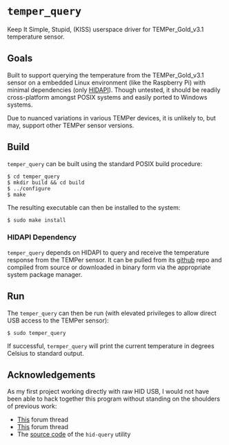 `temper_query`
==============

Keep It Simple, Stupid, (KISS) userspace driver for TEMPer_Gold_v3.1 temperature
sensor.

Goals
-----

Built to support querying the temperature from the TEMPer_Gold_v3.1 sensor on a
embedded Linux environment (like the Raspberry Pi) with minimal dependencies
(only [HIDAPI](https://github.com/signal11/hidapi)).  Though untested, it should
be readily cross-platform amongst POSIX systems and easily ported to Windows
systems.

Due to nuanced variations in various TEMPer devices, it is unlikely to, but may,
support other TEMPer sensor versions.

Build
-----

`temper_query` can be built using the standard POSIX build procedure:

    $ cd temper_query
    $ mkdir build && cd build
    $ ../configure
    $ make

The resulting executable can then be installed to the system:

    $ sudo make install

### HIDAPI Dependency

`temper_query` depends on HIDAPI to query and receive the temperature response
from the TEMPer sensor.  It can be pulled from its
[github](https://github.com/signal11/hidapi) repo and compiled from source or
downloaded in binary form via the appropriate system package manager.

Run
---

The `temper_query` can then be run (with elevated privileges to allow direct USB
access to the TEMPer sensor):

    $ sudo temper_query

If successful, `termper_query` will print the current temperature in degrees
Celsius to standard output.

Acknowledgements
----------------

As my first project working directly with raw HID USB, I would not have been
able to hack together this program without standing on the shoulders of previous
work:

* [This](https://github.com/padelt/temper-python/issues/84) forum thread
* [This](https://github.com/edorfaus/TEMPered/issues/51) forum thread
* The [source code](https://github.com/edorfaus/TEMPered/blob/master/utils/hid-query.c)
  of the `hid-query` utility

